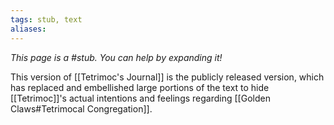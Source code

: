 ```yaml
---
tags: stub, text
aliases:
---
```


*This page is a #stub. You can help by expanding it!*

This version of [[Tetrimoc's Journal]] is the publicly released version, which has replaced and embellished large portions of the text to hide [[Tetrimoc]]'s actual intentions and feelings regarding [[Golden Claws#Tetrimocal Congregation]].